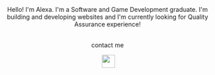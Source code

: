 <div align='center'>
Hello! I'm Alexa. I'm a Software and Game Development graduate. I'm building and
developing websites and I'm currently looking for Quality Assurance experience!
<br> <br>
    <p>contact me</p>
</a>&nbsp;&nbsp;
    <a href="mailto:alexaandhia@gmail.com"><img height="30" src="https://cdn-icons-png.flaticon.com/512/732/732200.png"></a>&nbsp;&nbsp;
    <a href="linkedin.com/in/alexandriaandhia">
 
<i class="fa-brands fa-linkedin"></i></a>
  &nbsp;&nbsp;
    <a href="https://alexaandhia.github.io/"><i class="fa-solid fa-globe"></i></a>
 </div>
<!--
**alexaandhia/alexaandhia** is a ✨ _special_ ✨ repository because its `README.md` (this file) appears on your GitHub profile.

Here are some ideas to get you started:

- 🔭 I’m currently working on ...
- 🌱 I’m currently learning ...
- 👯 I’m looking to collaborate on ...
- 🤔 I’m looking for help with ...
- 💬 Ask me about ...
- 📫 How to reach me: ...
- 😄 Pronouns: ...
- ⚡ Fun fact: ...
-->
